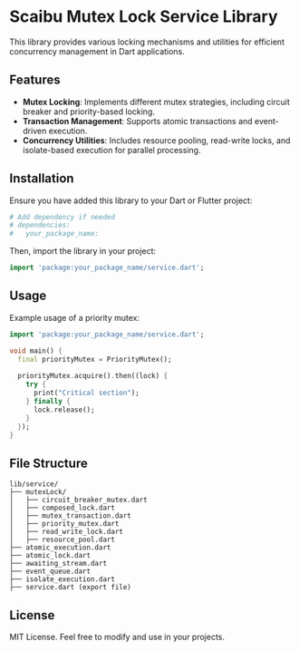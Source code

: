 # Scaibu Mutex Lock Service Library

This library provides various locking mechanisms and utilities for efficient concurrency management in Dart applications.

## Features
- **Mutex Locking**: Implements different mutex strategies, including circuit breaker and priority-based locking.
- **Transaction Management**: Supports atomic transactions and event-driven execution.
- **Concurrency Utilities**: Includes resource pooling, read-write locks, and isolate-based execution for parallel processing.

## Installation
Ensure you have added this library to your Dart or Flutter project:

```yaml
# Add dependency if needed
# dependencies:
#   your_package_name:
```

Then, import the library in your project:

```dart
import 'package:your_package_name/service.dart';
```

## Usage
Example usage of a priority mutex:

```dart
import 'package:your_package_name/service.dart';

void main() {
  final priorityMutex = PriorityMutex();
  
  priorityMutex.acquire().then((lock) {
    try {
      print("Critical section");
    } finally {
      lock.release();
    }
  });
}
```

## File Structure
```
lib/service/
├── mutexLock/
│   ├── circuit_breaker_mutex.dart
│   ├── composed_lock.dart
│   ├── mutex_transaction.dart
│   ├── priority_mutex.dart
│   ├── read_write_lock.dart
│   ├── resource_pool.dart
├── atomic_execution.dart
├── atomic_lock.dart
├── awaiting_stream.dart
├── event_queue.dart
├── isolate_execution.dart
├── service.dart (export file)
```

## License
MIT License. Feel free to modify and use in your projects.